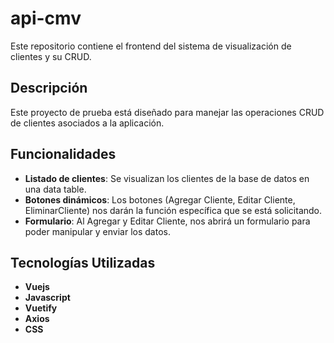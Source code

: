 # api-cmv

Este repositorio contiene el frontend del sistema de visualización de clientes y su CRUD.

## Descripción

Este proyecto de prueba está diseñado para manejar las operaciones CRUD de clientes asociados a la aplicación.

## Funcionalidades

- **Listado de clientes**: Se visualizan los clientes de la base de datos en una data table.
- **Botones dinámicos**: Los botones (Agregar Cliente, Editar Cliente, EliminarCliente) nos darán la función específica que se está solicitando.
- **Formulario**: Al Agregar y Editar Cliente, nos abrirá un formulario para poder manipular y enviar los datos.

## Tecnologías Utilizadas

- **Vuejs**
- **Javascript**
- **Vuetify**
- **Axios**
- **CSS**

